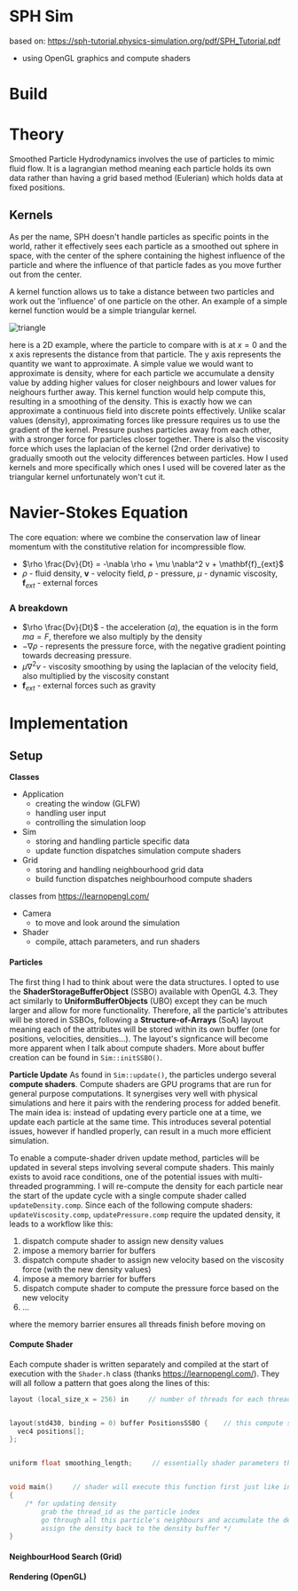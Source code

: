 # SPH Sim

based on: https://sph-tutorial.physics-simulation.org/pdf/SPH_Tutorial.pdf

- using OpenGL graphics and compute shaders

# Build

# Theory
Smoothed Particle Hydrodynamics involves the use of particles to mimic fluid flow. It is a lagrangian method meaning each particle holds its own data rather than having a grid based method (Eulerian) which holds data at fixed positions.

## Kernels
As per the name, SPH doesn't handle particles as specific points in the world, rather it effectively sees each particle as a smoothed out sphere in space, with the center of the sphere containing the highest influence of the particle and where the influence of that particle fades as you move further out from the center. 

A kernel function allows us to take a distance between two particles and work out the 'influence' of one particle on the other. An example of a simple kernel function would be a simple triangular kernel.

![triangle](https://github.com/user-attachments/assets/2dbfd6d2-9078-4580-a2e8-6f13d89f6ce4)

here is a 2D example, where the particle to compare with is at $x = 0$ and the x axis represents the distance from that particle. The y axis represents the quantity we want to approximate. A simple value we would want to approximate is density, where for each particle we accumulate a density value by adding higher values for closer neighbours and lower values for neighours further away. This kernel function would help compute this, resulting in a smoothing of the density. This is exactly how we can approximate a continuous field into discrete points effectively. Unlike scalar values (density), approximating forces like pressure requires us to use the gradient of the kernel. Pressure pushes particles away from each other, with a stronger force for particles closer together. There is also the viscosity force which uses the laplacian of the kernel (2nd order derivative) to gradually smooth out the velocity differences between particles. How I used kernels and more specifically which ones I used will be covered later as the triangular kernel unfortunately won't cut it. 

# **Navier-Stokes Equation**

The core equation: where we combine the conservation law of linear momentum with the constitutive relation for incompressible flow. 
- $\rho \frac{Dv}{Dt} = -\nabla \rho + \mu \nabla^2 v + \mathbf{f}_{ext}$
- $\rho$ - fluid density, $\mathbf{v}$ - velocity field, $p$ - pressure, $\mu$ - dynamic viscosity, $\mathbf{f}_{ext}$ - external forces

### A breakdown
- $\rho \frac{Dv}{Dt}$ - the acceleration ($a$), the equation is in the form $ma = F$, therefore we also multiply by the density
- $-\nabla \rho$ - represents the pressure force, with the negative gradient pointing towards decreasing pressure.
- $\mu \nabla^2 v$ - viscosity smoothing by using the laplacian of the velocity field, also multiplied by the viscosity constant
- $\mathbf{f}_{ext}$ - external forces such as gravity

# Implementation
## Setup
**Classes**
- Application
  - creating the window (GLFW)
  - handling user input
  - controlling the simulation loop
- Sim
  - storing and handling particle specific data
  - update function dispatches simulation compute shaders
- Grid
  - storing and handling neighbourhood grid data
  - build function dispatches neighbourhood compute shaders

classes from https://learnopengl.com/
- Camera
  - to move and look around the simulation
- Shader
  - compile, attach parameters, and run shaders

#### Particles
The first thing I had to think about were the data structures. I opted to use the **ShaderStorageBufferObject** (SSBO) available with OpenGL 4.3. They act similarly to **UniformBufferObjects** (UBO) except they can be much larger and allow for more functionality. Therefore, all the particle's attributes will be stored in SSBOs, following a **Structure-of-Arrays** (SoA) layout meaning each of the attributes will be stored within its own buffer (one for positions, velocities, densities...). The layout's signficance will become more apparent when I talk about compute shaders. More about buffer creation can be found in `Sim::initSSBO()`. 

**Particle Update**
As found in `Sim::update()`, the particles undergo several **compute shaders**. Compute shaders are GPU programs that are run for general purpose computations. It synergises very well with physical simulations and here it pairs with the rendering process for added benefit. The main idea is: instead of updating every particle one at a time, we update each particle at the same time. This introduces several potential issues, however if handled properly, can result in a much more efficient simulation. 

To enable a compute-shader driven update method, particles will be updated in several steps involving several compute shaders. This mainly exists to avoid race conditions, one of the potential issues with multi-threaded programming. I will re-compute the density for each particle near the start of the update cycle with a single compute shader called `updateDensity.comp`. Since each of the following compute shaders: `updateViscosity.comp`, `updatePressure.comp` require the updated density, it leads to a workflow like this: 

1. dispatch compute shader to assign new density values
2. impose a memory barrier for buffers
3. dispatch compute shader to assign new velocity based on the viscosity force (with the new density values)
4. impose a memory barrier for buffers
5. dispatch compute shader to compute the pressure force based on the new velocity
6. ...

where the memory barrier ensures all threads finish before moving on

#### Compute Shader
Each compute shader is written separately and compiled at the start of execution with the `Shader.h` class (thanks https://learnopengl.com/). They will all follow a pattern that goes along the lines of this: 

```C++
layout (local_size_x = 256) in     // number of threads for each thread_group


layout(std430, binding = 0) buffer PositionsSSBO {    // this compute shader will read/write to the positions SSBO
  vec4 positions[];
};


uniform float smoothing_length;     // essentially shader parameters that we set before dispatching


void main()     // shader will execute this function first just like in regular C++
{
    /* for updating density
        grab the thread_id as the particle index
        go through all this particle's neighbours and accumulate the density
        assign the density back to the density buffer */
}
```
#### NeighbourHood Search (Grid)

#### Rendering (OpenGL)




















